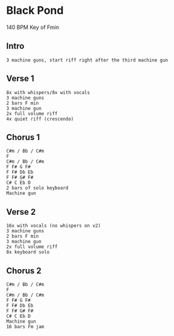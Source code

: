 # Black Pond

140 BPM
Key of Fmin

## Intro
```
3 machine guns, start riff right after the third machine gun
```

## Verse 1
```
8x with whispers/8x with vocals
3 machine guns
2 bars F min
3 machine gun
2x full volume riff
4x quiet riff (crescendo)
```

## Chorus 1
```
C#m / Bb / C#m
F
C#m / Bb / C#m
F F# G F#
F F# Db Eb
F F# G# F#
C# C Eb D
2 bars of solo keyboard
Machine gun
```

## Verse 2
```
16x with vocals (no whispers on v2)
3 machine guns
2 bars F min
3 machine gun
2x full volume riff
8x keyboard solo
```

## Chorus 2
```
C#m / Bb / C#m
F
C#m / Bb / C#m
F F# G F#
F F# Db Eb
F F# G# F#
C# C Eb D
Machine gun
16 bars Fm jam
```